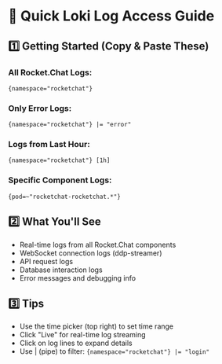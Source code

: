 # 🚀 Quick Loki Log Access Guide

## 1️⃣ **Getting Started (Copy & Paste These)**

### All Rocket.Chat Logs:
```
{namespace="rocketchat"}
```

### Only Error Logs:
```
{namespace="rocketchat"} |= "error"
```

### Logs from Last Hour:
```
{namespace="rocketchat"} [1h]
```

### Specific Component Logs:
```
{pod=~"rocketchat-rocketchat.*"}
```

## 2️⃣ **What You'll See**
- Real-time logs from all Rocket.Chat components
- WebSocket connection logs (ddp-streamer)
- API request logs
- Database interaction logs
- Error messages and debugging info

## 3️⃣ **Tips**
- Use the time picker (top right) to set time range
- Click "Live" for real-time log streaming
- Click on log lines to expand details
- Use | (pipe) to filter: `{namespace="rocketchat"} |= "login"`
